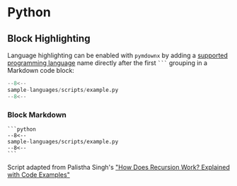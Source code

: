# Python

## Block Highlighting

Language highlighting can be enabled with `pymdownx` by adding a [supported programming language](https://pygments.org/languages/) name directly after the first <code>```</code> grouping in a Markdown code block:

```python
--8<--
sample-languages/scripts/example.py
--8<--
```

### Block Markdown 

````text
```python
--8<--
sample-languages/scripts/example.py
--8<--
```
````

Script adapted from Palistha Singh's ["How Does Recursion Work? Explained with Code Examples"](https://www.freecodecamp.org/news/what-is-recursion/)